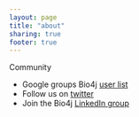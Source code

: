```yaml
---
layout: page
title: "about"
sharing: true
footer: true
---
```


Community

- Google groups Bio4j [user list](http://groups.google.com/group/bio4j-user)
- Follow us on [twitter](http://twitter.com/bio4j)
- Join the Bio4j [LinkedIn group](http://www.linkedin.com/groups/Bio4j-3890937)